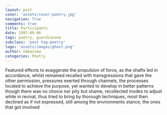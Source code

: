```yaml
---
layout: post
cover: 'assets/cover-poetry.jpg'
navigation: True
comments: true
title: Participants
date: 1997-09-06
tags: poetry, guardianone
subclass: 'post tag-poetry'
logo: 'assets/images/ghost.png'
author: nmbazima
categories: Poetry
---
```

Featured effects to exaggerate the propulsion of force, as the shafts led in accordance, whilst remained recalled with transgressions that gave the other permission, pressures exerted through channels, the processes located to achieve the purpose, yet wanted to develop in better patterns though there was no choice nor pity but shame, recollected modes to adjust while in revival, thus tried to bring by thorough techniques, most then declined as if not expressed, still among the environments stance, the ones that got involved
